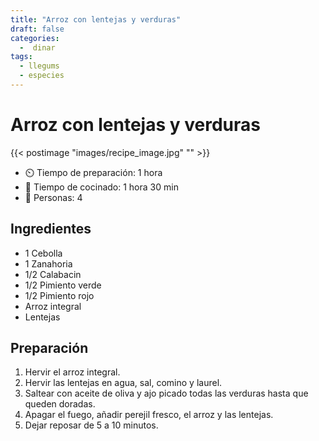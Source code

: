 ```yaml
---
title: "Arroz con lentejas y verduras"
draft: false
categories: 
  -  dinar
tags: 
  - llegums
  - especies
---
```


# Arroz con lentejas y verduras

{{< postimage "images/recipe_image.jpg" "" >}}


- ⏲️  Tiempo de preparación: 1 hora 
- 🍳 Tiempo de cocinado: 1 hora 30 min 
- 🍴 Personas: 4 

## Ingredientes

- 1 Cebolla
- 1 Zanahoria
- 1/2 Calabacin
- 1/2 Pimiento verde 
- 1/2 Pimiento rojo
- Arroz integral
- Lentejas

## Preparación

1. Hervir el arroz integral.
2. Hervir las lentejas en agua, sal, comino y laurel.
3. Saltear con aceite de oliva y ajo picado todas las verduras hasta que queden doradas. 
4. Apagar el fuego, añadir perejil fresco, el arroz y las lentejas.
5. Dejar reposar de 5 a 10 minutos. 

